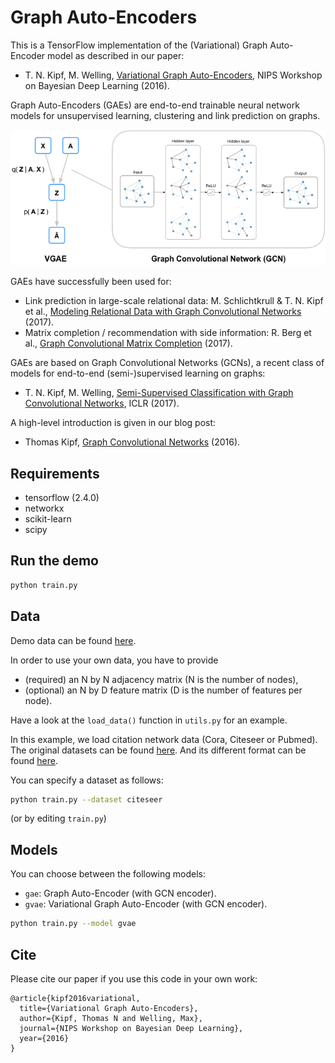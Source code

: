 # Graph Auto-Encoders

This is a TensorFlow implementation of the (Variational) Graph Auto-Encoder model as described in our paper:

 - T. N. Kipf, M. Welling, [Variational Graph Auto-Encoders](https://arxiv.org/abs/1611.07308), NIPS Workshop on Bayesian Deep Learning (2016).

Graph Auto-Encoders (GAEs) are end-to-end trainable neural network models for unsupervised learning, clustering and link prediction on graphs.

![](./graph-variational-autoencoder.png)

GAEs have successfully been used for:
 - Link prediction in large-scale relational data: M. Schlichtkrull & T. N. Kipf et al., [Modeling Relational Data with Graph Convolutional Networks](https://arxiv.org/abs/1703.06103) (2017).
 - Matrix completion / recommendation with side information: R. Berg et al., [Graph Convolutional Matrix Completion](https://arxiv.org/abs/1706.02263) (2017).

GAEs are based on Graph Convolutional Networks (GCNs), a recent class of models for end-to-end (semi-)supervised learning on graphs:
 - T. N. Kipf, M. Welling, [Semi-Supervised Classification with Graph Convolutional Networks](https://arxiv.org/abs/1609.02907), ICLR (2017).

A high-level introduction is given in our blog post:
 - Thomas Kipf, [Graph Convolutional Networks](http://tkipf.github.io/graph-convolutional-networks/) (2016).

## Requirements
* tensorflow (2.4.0)
* networkx
* scikit-learn
* scipy

## Run the demo

```bash
python train.py
```

## Data

Demo data can be found [here](https://github.com/tkipf/gae/tree/master/gae/data).

In order to use your own data, you have to provide 
* (required) an N by N adjacency matrix (N is the number of nodes),
* (optional) an N by D feature matrix (D is the number of features per node).

Have a look at the `load_data()` function in `utils.py` for an example.

In this example, we load citation network data (Cora, Citeseer or Pubmed). The original datasets can be found [here](http://linqs.cs.umd.edu/projects/projects/lbc/). And its different format can be found [here](https://github.com/kimiyoung/planetoid). 

You can specify a dataset as follows:

```bash
python train.py --dataset citeseer
```

(or by editing `train.py`)

## Models

You can choose between the following models: 
* `gae`: Graph Auto-Encoder (with GCN encoder).
* `gvae`: Variational Graph Auto-Encoder (with GCN encoder).

```bash
python train.py --model gvae
```

## Cite

Please cite our paper if you use this code in your own work:

```
@article{kipf2016variational,
  title={Variational Graph Auto-Encoders},
  author={Kipf, Thomas N and Welling, Max},
  journal={NIPS Workshop on Bayesian Deep Learning},
  year={2016}
}
```

